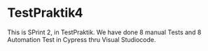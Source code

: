 # TestPraktik4
This is SPrint 2, in TestPraktik.
We have done 8 manual Tests and 8 Automation Test in Cypress thru Visual Studiocode.
